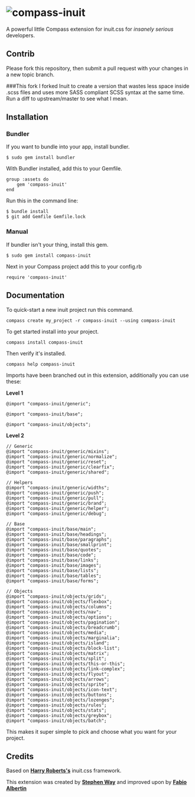 # ![compass-inuit](http://i.imgur.com/22tof.png)

A powerful little Compass extension for inuit.css for _insanely serious_ developers.

## Contrib
Please fork this repository, then submit a pull request with your changes in a new topic branch.

###This fork
I forked Inuit to create a version that wastes less space inside .scss files and uses more SASS compliant SCSS syntax at the same time. Run a diff to upstream/master to see what I mean.

## Installation

### Bundler
If you want to bundle into your app, install bundler.

	$ sudo gem install bundler

With Bundler installed, add this to your Gemfile.

	group :assets do
		gem 'compass-inuit'
	end

Run this in the command line:

	$ bundle install
	$ git add Gemfile Gemfile.lock

### Manual
If bundler isn't your thing, install this gem.

	$ sudo gem install compass-inuit

Next in your Compass project add this to your config.rb

	require 'compass-inuit'

## Documentation

To quick-start a new inuit project run this command.

	compass create my_project -r compass-inuit --using compass-inuit

To get started install into your project.

	compass install compass-inuit

Then verify it's installed.

	compass help compass-inuit

Imports have been branched out in this extension, additionally you can use these:

**Level 1**

	@import "compass-inuit/generic";

	@import "compass-inuit/base";

	@import "compass-inuit/objects";

**Level 2**

	// Generic
	@import "compass-inuit/generic/mixins";
	@import "compass-inuit/generic/normalize";
	@import "compass-inuit/generic/reset";
	@import "compass-inuit/generic/clearfix";
	@import "compass-inuit/generic/shared";

	// Helpers
	@import "compass-inuit/generic/widths";
	@import "compass-inuit/generic/push";
	@import "compass-inuit/generic/pull";
	@import "compass-inuit/generic/brand";
	@import "compass-inuit/generic/helper";
	@import "compass-inuit/generic/debug";

	// Base
	@import "compass-inuit/base/main";
	@import "compass-inuit/base/headings";
	@import "compass-inuit/base/paragraphs";
	@import "compass-inuit/base/smallprint";
	@import "compass-inuit/base/quotes";
	@import "compass-inuit/base/code";
	@import "compass-inuit/base/links";
	@import "compass-inuit/base/images";
	@import "compass-inuit/base/lists";
	@import "compass-inuit/base/tables";
	@import "compass-inuit/base/forms";

	// Objects
	@import "compass-inuit/objects/grids";
	@import "compass-inuit/objects/flexbox";
	@import "compass-inuit/objects/columns";
	@import "compass-inuit/objects/nav";
	@import "compass-inuit/objects/options";
	@import "compass-inuit/objects/pagination";
	@import "compass-inuit/objects/breadcrumb";
	@import "compass-inuit/objects/media";
	@import "compass-inuit/objects/marginalia";
	@import "compass-inuit/objects/island";
	@import "compass-inuit/objects/block-list";
	@import "compass-inuit/objects/matrix";
	@import "compass-inuit/objects/split";
	@import "compass-inuit/objects/this-or-this";
	@import "compass-inuit/objects/link-complex";
	@import "compass-inuit/objects/flyout";
	@import "compass-inuit/objects/arrows";
	@import "compass-inuit/objects/sprite";
	@import "compass-inuit/objects/icon-text";
	@import "compass-inuit/objects/buttons";
	@import "compass-inuit/objects/lozenges";
	@import "compass-inuit/objects/rules";
	@import "compass-inuit/objects/stats";
	@import "compass-inuit/objects/greybox";
	@import "compass-inuit/objects/batch";

This makes it super simple to pick and choose what you want for your project.


## Credits
Based on **[Harry Roberts's](http://github.com/csswizardry)** inuit.css framework.

This extension was created by **[Stephen Way](http://github.com/stephenway)** and improved upon by **[Fabio Albertin](http://github.com/sengeezer)**
